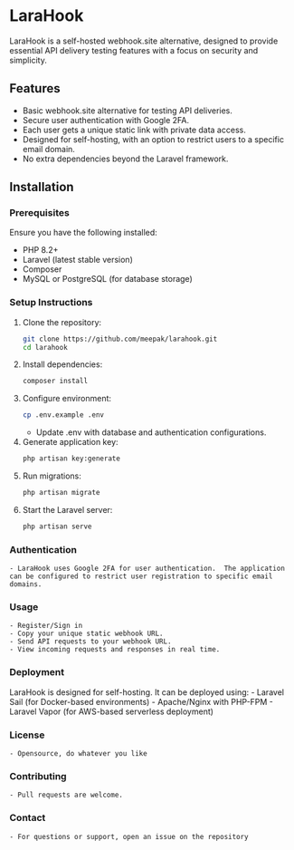 # LaraHook

LaraHook is a self-hosted webhook.site alternative, designed to provide essential API delivery testing features with a focus on security and simplicity.

## Features

- Basic webhook.site alternative for testing API deliveries.
- Secure user authentication with Google 2FA.
- Each user gets a unique static link with private data access.
- Designed for self-hosting, with an option to restrict users to a specific email domain.
- No extra dependencies beyond the Laravel framework.

## Installation

### Prerequisites

Ensure you have the following installed:

- PHP 8.2+
- Laravel (latest stable version)
- Composer
- MySQL or PostgreSQL (for database storage)

### Setup Instructions

1. Clone the repository:
   ```sh
   git clone https://github.com/meepak/larahook.git
   cd larahook
   ```
2. Install dependencies:
    ```sh
    composer install
    ```
3. Configure environment:
    ```sh
    cp .env.example .env
    ```
    - Update .env with database and authentication configurations.
4. Generate application key:
    ```sh
    php artisan key:generate
    ```
5. Run migrations:
    ```sh
    php artisan migrate
    ```
6. Start the Laravel server:
    ```sh
    php artisan serve
    ```

### Authentication
    - LaraHook uses Google 2FA for user authentication.  The application can be configured to restrict user registration to specific email domains.

### Usage
    - Register/Sign in
    - Copy your unique static webhook URL.
    - Send API requests to your webhook URL.
    - View incoming requests and responses in real time.

### Deployment
LaraHook is designed for self-hosting. It can be deployed using:
    - Laravel Sail (for Docker-based environments)
    - Apache/Nginx with PHP-FPM
    - Laravel Vapor (for AWS-based serverless deployment)

### License
    - Opensource, do whatever you like

### Contributing
    - Pull requests are welcome. 

### Contact
    - For questions or support, open an issue on the repository